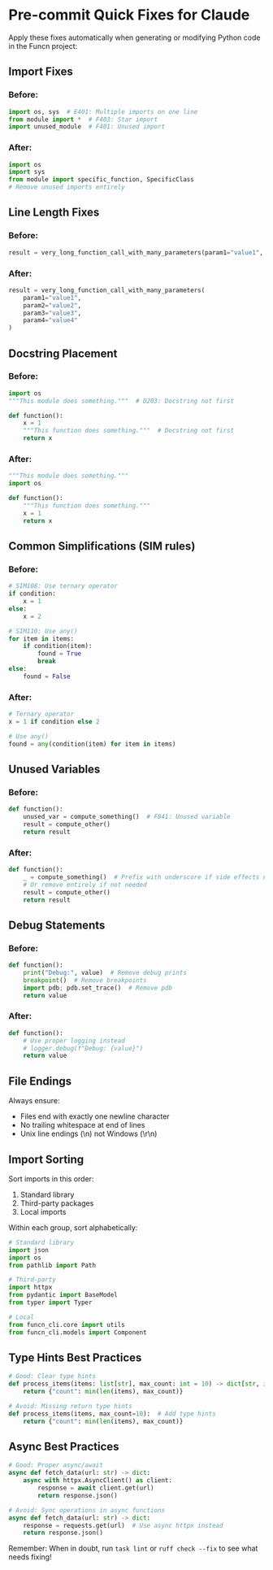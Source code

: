 # Pre-commit Quick Fixes for Claude

Apply these fixes automatically when generating or modifying Python code in the Funcn project:

## Import Fixes

### Before:
```python
import os, sys  # E401: Multiple imports on one line
from module import *  # F403: Star import
import unused_module  # F401: Unused import
```

### After:
```python
import os
import sys
from module import specific_function, SpecificClass
# Remove unused imports entirely
```

## Line Length Fixes

### Before:
```python
result = very_long_function_call_with_many_parameters(param1="value1", param2="value2", param3="value3", param4="value4")  # Line > 130 chars
```

### After:
```python
result = very_long_function_call_with_many_parameters(
    param1="value1",
    param2="value2", 
    param3="value3",
    param4="value4"
)
```

## Docstring Placement

### Before:
```python
import os
"""This module does something."""  # D203: Docstring not first

def function():
    x = 1
    """This function does something."""  # Docstring not first
    return x
```

### After:
```python
"""This module does something."""
import os

def function():
    """This function does something."""
    x = 1
    return x
```

## Common Simplifications (SIM rules)

### Before:
```python
# SIM108: Use ternary operator
if condition:
    x = 1
else:
    x = 2

# SIM110: Use any()
for item in items:
    if condition(item):
        found = True
        break
else:
    found = False
```

### After:
```python
# Ternary operator
x = 1 if condition else 2

# Use any()
found = any(condition(item) for item in items)
```

## Unused Variables

### Before:
```python
def function():
    unused_var = compute_something()  # F841: Unused variable
    result = compute_other()
    return result
```

### After:
```python
def function():
    _ = compute_something()  # Prefix with underscore if side effects needed
    # Or remove entirely if not needed
    result = compute_other()
    return result
```

## Debug Statements

### Before:
```python
def function():
    print("Debug:", value)  # Remove debug prints
    breakpoint()  # Remove breakpoints
    import pdb; pdb.set_trace()  # Remove pdb
    return value
```

### After:
```python
def function():
    # Use proper logging instead
    # logger.debug(f"Debug: {value}")
    return value
```

## File Endings

Always ensure:
- Files end with exactly one newline character
- No trailing whitespace at end of lines
- Unix line endings (\n) not Windows (\r\n)

## Import Sorting

Sort imports in this order:
1. Standard library
2. Third-party packages  
3. Local imports

Within each group, sort alphabetically:

```python
# Standard library
import json
import os
from pathlib import Path

# Third-party
import httpx
from pydantic import BaseModel
from typer import Typer

# Local
from funcn_cli.core import utils
from funcn_cli.models import Component
```

## Type Hints Best Practices

```python
# Good: Clear type hints
def process_items(items: list[str], max_count: int = 10) -> dict[str, int]:
    return {"count": min(len(items), max_count)}

# Avoid: Missing return type hints
def process_items(items, max_count=10):  # Add type hints
    return {"count": min(len(items), max_count)}
```

## Async Best Practices

```python
# Good: Proper async/await
async def fetch_data(url: str) -> dict:
    async with httpx.AsyncClient() as client:
        response = await client.get(url)
        return response.json()

# Avoid: Sync operations in async functions
async def fetch_data(url: str) -> dict:
    response = requests.get(url)  # Use async httpx instead
    return response.json()
```

Remember: When in doubt, run `task lint` or `ruff check --fix` to see what needs fixing!